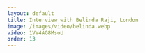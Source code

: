 ```yaml
---
layout: default
title: Interview with Belinda Raji, London
image: /images/video/belinda.webp
video: 1VV4AG8MsoU
order: 13
---
```

